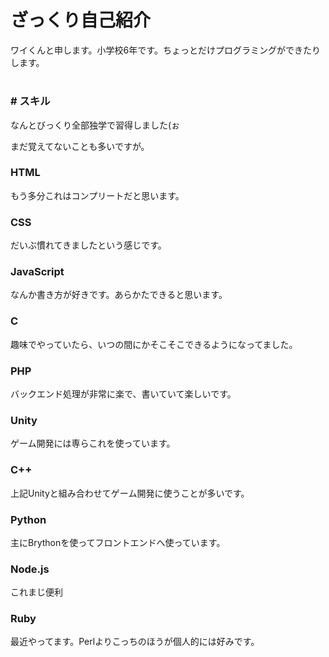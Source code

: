 # ざっくり自己紹介
ワイくんと申します。小学校6年です。ちょっとだけプログラミングができたりします。
#
### # スキル
なんとびっくり全部独学で習得しました(ぉ

まだ覚えてないことも多いですが。
### HTML
もう多分これはコンプリートだと思います。
### CSS
だいぶ慣れてきましたという感じです。
### JavaScript
なんか書き方が好きです。あらかたできると思います。
### C
趣味でやっていたら、いつの間にかそこそこできるようになってました。
### PHP
バックエンド処理が非常に楽で、書いていて楽しいです。
### Unity
ゲーム開発には専らこれを使っています。
### C++
上記Unityと組み合わせてゲーム開発に使うことが多いです。
### Python
主にBrythonを使ってフロントエンドへ使っています。
### Node.js
これまじ便利
### Ruby
最近やってます。Perlよりこっちのほうが個人的には好みです。
